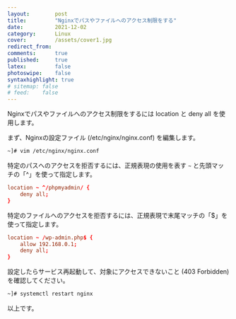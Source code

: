 ```yaml
---
layout:        post
title:         "Nginxでパスやファイルへのアクセス制限をする"
date:          2021-12-02
category:      Linux
cover:         /assets/cover1.jpg
redirect_from:
comments:      true
published:     true
latex:         false
photoswipe:    false
syntaxhighlight: true
# sitemap: false
# feed:    false
---
```


Nginxでパスやファイルへのアクセス制限をするには location と deny all を使用します。

まず、Nginxの設定ファイル (/etc/nginx/nginx.conf) を編集します。
```bash
~]# vim /etc/nginx/nginx.conf
```

特定のパスへのアクセスを拒否するには、正規表現の使用を表す `~` と先頭マッチの「^」を使って指定します。
```conf
location ~ ^/phpmyadmin/ {
    deny all;
}
```
特定のファイルへのアクセスを拒否するには、正規表現で末尾マッチの「$」を使って指定します。
```conf
location ~ /wp-admin.php$ {
    allow 192.168.0.1;
    deny all;
}
```
設定したらサービス再起動して、対象にアクセスできないこと (403 Forbidden) を確認してください。
```bash
~]# systemctl restart nginx
```
以上です。

